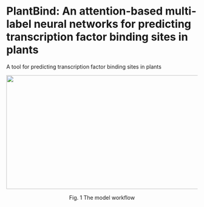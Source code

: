 # PlantBind: An attention-based multi-label neural networks for predicting transcription factor binding sites in plants
A tool for predicting transcription factor binding sites in plants

<p align="center">
<img src="https://github.com/yankiven/DNA_Motif_Predictor/blob/master/docs/model_workflow.jpg" width = "600" height = "300" >
</p>  
<p align="center">Fig. 1 The model workflow</p>  
